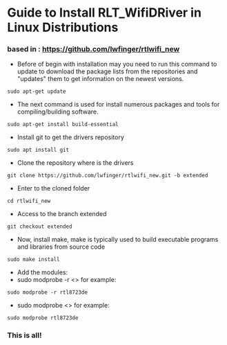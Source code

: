 # Guide to Install RLT_WifiDRiver in Linux Distributions
### based in : https://github.com/lwfinger/rtlwifi_new

- Before of begin with installation may you need to run this command to update to download the package lists from the repositories and "updates" them to get information on the newest versions.

`sudo apt-get update`

- The next command is used for install numerous packages and tools for compiling/building software.

`sudo apt-get install build-essential`

- Install git to get the drivers repository

`sudo apt install git`

- Clone the repository where is the drivers

`git clone https://github.com/lwfinger/rtlwifi_new.git -b extended`

- Enter to the cloned folder

`cd rtlwifi_new`

- Access to the branch extended

`git checkout extended`

- Now, install make, make is typically used to build executable programs and libraries from source code

`sudo make install`

- Add the modules:
- sudo modprobe -r <<YOUR WIRELESS DRIVER CODE>> for example:
  
`sudo modprobe -r rtl8723de`

- sudo modprobe <<YOUR WIRELESS DRIVER CODE>> for example:

`sudo modprobe rtl8723de`

### This is all!

